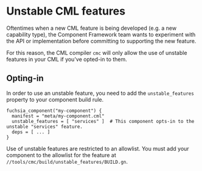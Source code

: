 # Unstable CML features

Oftentimes when a new CML feature is being developed (e.g. a new capability type), the
Component Framework team wants to experiment with the API or implementation before committing to
supporting the new feature.

For this reason, the CML compiler `cmc` will only allow the use of unstable features in your CML
if you've opted-in to them.

## Opting-in

In order to use an unstable feature, you need to add the `unstable_features` property to your
component build rule.

```gn
fuchsia_component("my-component") {
  manifest = "meta/my-component.cml"
  unstable_features = [ "services" ]  # This component opts-in to the unstable "services" feature.
  deps = [ ... ]
}
```

Use of unstable features are restricted to an allowlist. You must add your component to the
allowlist for the feature at `//tools/cmc/build/unstable_features/BUILD.gn`.
